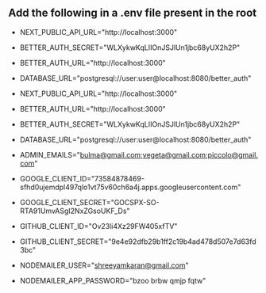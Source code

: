 ## Add the following in a .env file present in the root

- NEXT_PUBLIC_API_URL="http://localhost:3000"
- BETTER_AUTH_SECRET="WLXykwKqLIIOnJSJlUn1jbc68yUX2h2P"
- BETTER_AUTH_URL="http://localhost:3000"
- DATABASE_URL="postgresql://user:user@localhost:8080/better_auth"


- NEXT_PUBLIC_API_URL="http://localhost:3000"

- BETTER_AUTH_URL="http://localhost:3000"
- BETTER_AUTH_SECRET="WLXykwKqLIIOnJSJlUn1jbc68yUX2h2P"

- DATABASE_URL="postgresql://user:user@localhost:8080/better_auth"
 
- ADMIN_EMAILS="bulma@gmail.com;vegeta@gmail.com;piccolo@gmail.com"

- GOOGLE_CLIENT_ID="73584878469-sfhd0ujemdpl497qlo1vt75v60ch6a4j.apps.googleusercontent.com"
- GOOGLE_CLIENT_SECRET="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"

- GITHUB_CLIENT_ID="Ov23li4Xz29FW405xfTV"
- GITHUB_CLIENT_SECRET="9e4e92dfb29b1ff2c19b4ad478d507e7d63fd3bc"

- NODEMAILER_USER="shreeyamkaran@gmail.com"
- NODEMAILER_APP_PASSWORD="bzoo brbw qmjp fqtw"